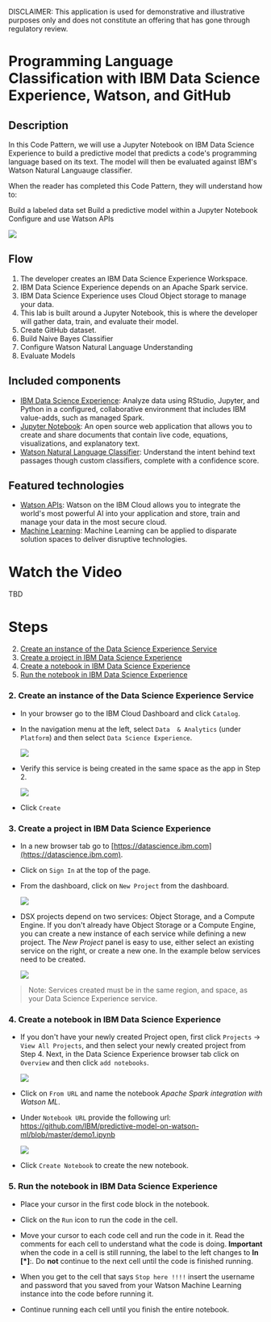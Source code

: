 
DISCLAIMER: This application is used for demonstrative and illustrative purposes only and does not constitute an offering that has gone through regulatory review.

# Programming Language Classification with IBM Data Science Experience, Watson, and GitHub

## Description
In this Code Pattern, we will use a Jupyter Notebook on IBM Data Science Experience to build a predictive model that predicts a code's programming language based on its text. The model will then be evaluated against IBM's Watson Natural Languauge classifier.

When the reader has completed this Code Pattern, they will understand how to:

Build a labeled data set
Build a predictive model within a Jupyter Notebook
Configure and use Watson APIs

![](images/architecture.png)

## Flow
1. The developer creates an IBM Data Science Experience Workspace.
2. IBM Data Science Experience depends on an Apache Spark service.
3. IBM Data Science Experience uses Cloud Object storage to manage your data.
4. This lab is built around a Jupyter Notebook, this is where the developer will gather data, train, and evaluate their model.
5. Create GitHub dataset.
6. Build Naive Bayes Classifier
7. Configure Watson Natural Language Understanding
8. Evaluate Models


## Included components
* [IBM Data Science Experience](https://www.ibm.com/bs-en/marketplace/data-science-experience): Analyze data using RStudio, Jupyter, and Python in a configured, collaborative environment that includes IBM value-adds, such as managed Spark.
* [Jupyter Notebook](http://jupyter.org/): An open source web application that allows you to create and share documents that contain live code, equations, visualizations, and explanatory text.
* [Watson Natural Language Classifier](https://www.ibm.com/watson/services/natural-language-classifier/): Understand the intent behind text passages though custom classifiers, complete with a confidence score.

## Featured technologies
* [Watson APIs](https://www.ibm.com/watson/developer/): Watson on the IBM Cloud allows you to integrate the world's most powerful AI into your application and store, train and manage your data in the most secure cloud.
* [Machine Learning](https://medium.com/ibm-data-science-experience): Machine Learning can be applied to disparate solution spaces to deliver disruptive technologies.

# Watch the Video
TBD

# Steps
2. [Create an instance of the Data Science Experience Service](#2-create-an-instance-of-the-data-science-experience-service)
3. [Create a project in IBM Data Science Experience](#3-create-a-project-in-ibm-data-science-experience-and-bind-it-to-your-watson-machine-learning-service-instance)
4. [Create a notebook in IBM Data Science Experience](#4-create-a-notebook-in-ibm-data-science-experience)
5. [Run the notebook in IBM Data Science Experience](#5-run-the-notebook-in-ibm-data-science-experience)


### 2. Create an instance of the Data Science Experience Service

* In your browser go to the IBM Cloud Dashboard and click `Catalog`.

* In the navigation menu at the left, select `Data  & Analytics` (under `Platform`) and then select `Data Science Experience`.

  ![](images/dsx-service.png?raw=true)

* Verify this service is being created in the same space as the app in Step 2.

  ![](images/dsx-create.png?raw=true)

* Click `Create`

### 3. Create a project in IBM Data Science Experience

* In a new browser tab go to [https://datascience.ibm.com](https://datascience.ibm.com).

* Click on `Sign In` at the top of the page.

* From the dashboard, click on `New Project` from the dashboard.

  ![](images/new-project.png?raw=true)

* DSX projects depend on two services: Object Storage, and a Compute Engine.  If you don't already have Object Storage or a Compute Engine, you can create a new instance of each service while defining a new project.  The _New Project_ panel is easy to use, either select an existing service on the right, or create a new one.  In the example below services need to be created.

  ![](images/create-services.png?raw=true)

> Note: Services created must be in the same region, and space, as your Data Science Experience service.

### 4. Create a notebook in IBM Data Science Experience

* If you don't have your newly created Project open, first click `Projects` -> `View All Projects`, and then select your newly created project from Step 4. Next, in the Data Science Experience browser tab click on `Overview` and then click `add notebooks`.

  ![](images/add-notebook.png?raw=true)

* Click on `From URL` and name the notebook _Apache Spark integration with Watson ML_.

* Under `Notebook URL` provide the following url: https://github.com/IBM/predictive-model-on-watson-ml/blob/master/demo1.ipynb

  ![](doc/source/images/create-notebook.png?raw=true)

* Click `Create Notebook` to create the new notebook.

### 5. Run the notebook in IBM Data Science Experience

* Place your cursor in the first code block in the notebook.
* Click on the `Run` icon to run the code in the cell.

* Move your cursor to each code cell and run the code in it. Read the comments for each cell to understand what the code is doing. **Important** when the code in a cell is still running, the label to the left changes to **In [\*]**:.
  Do **not** continue to the next cell until the code is finished running.

* When you get to the cell that says `Stop here !!!!` insert the username and password that you saved from your Watson Machine Learning instance into the code before running it.

* Continue running each cell until you finish the entire notebook.
